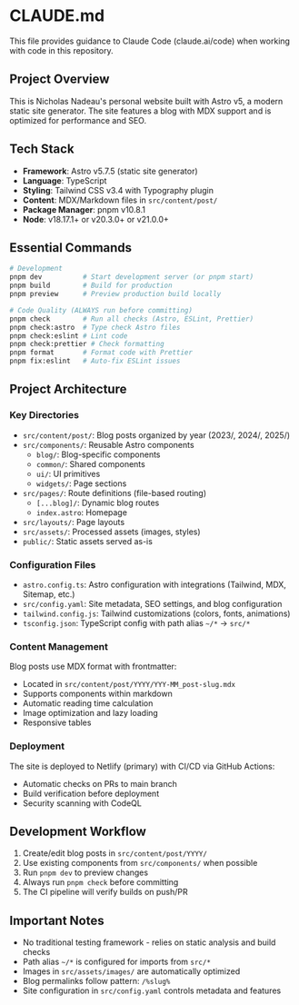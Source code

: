# CLAUDE.md

This file provides guidance to Claude Code (claude.ai/code) when working with code in this repository.

## Project Overview

This is Nicholas Nadeau's personal website built with Astro v5, a modern static site generator. The site features a blog with MDX support and is optimized for performance and SEO.

## Tech Stack

- **Framework**: Astro v5.7.5 (static site generator)
- **Language**: TypeScript
- **Styling**: Tailwind CSS v3.4 with Typography plugin
- **Content**: MDX/Markdown files in `src/content/post/`
- **Package Manager**: pnpm v10.8.1
- **Node**: v18.17.1+ or v20.3.0+ or v21.0.0+

## Essential Commands

```bash
# Development
pnpm dev          # Start development server (or pnpm start)
pnpm build        # Build for production
pnpm preview      # Preview production build locally

# Code Quality (ALWAYS run before committing)
pnpm check        # Run all checks (Astro, ESLint, Prettier)
pnpm check:astro  # Type check Astro files
pnpm check:eslint # Lint code
pnpm check:prettier # Check formatting
pnpm format       # Format code with Prettier
pnpm fix:eslint   # Auto-fix ESLint issues
```

## Project Architecture

### Key Directories

- `src/content/post/`: Blog posts organized by year (2023/, 2024/, 2025/)
- `src/components/`: Reusable Astro components
  - `blog/`: Blog-specific components
  - `common/`: Shared components
  - `ui/`: UI primitives
  - `widgets/`: Page sections
- `src/pages/`: Route definitions (file-based routing)
  - `[...blog]/`: Dynamic blog routes
  - `index.astro`: Homepage
- `src/layouts/`: Page layouts
- `src/assets/`: Processed assets (images, styles)
- `public/`: Static assets served as-is

### Configuration Files

- `astro.config.ts`: Astro configuration with integrations (Tailwind, MDX, Sitemap, etc.)
- `src/config.yaml`: Site metadata, SEO settings, and blog configuration
- `tailwind.config.js`: Tailwind customizations (colors, fonts, animations)
- `tsconfig.json`: TypeScript config with path alias `~/*` → `src/*`

### Content Management

Blog posts use MDX format with frontmatter:

- Located in `src/content/post/YYYY/YYY-MM_post-slug.mdx`
- Supports components within markdown
- Automatic reading time calculation
- Image optimization and lazy loading
- Responsive tables

### Deployment

The site is deployed to Netlify (primary) with CI/CD via GitHub Actions:

- Automatic checks on PRs to main branch
- Build verification before deployment
- Security scanning with CodeQL

## Development Workflow

1. Create/edit blog posts in `src/content/post/YYYY/`
2. Use existing components from `src/components/` when possible
3. Run `pnpm dev` to preview changes
4. Always run `pnpm check` before committing
5. The CI pipeline will verify builds on push/PR

## Important Notes

- No traditional testing framework - relies on static analysis and build checks
- Path alias `~/*` is configured for imports from `src/*`
- Images in `src/assets/images/` are automatically optimized
- Blog permalinks follow pattern: `/%slug%`
- Site configuration in `src/config.yaml` controls metadata and features
